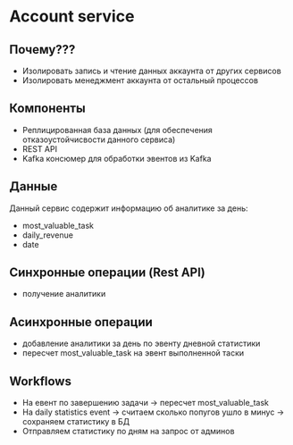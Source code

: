 # Account service

## Почему???

- Изолировать запись и чтение данных аккаунта от других сервисов
- Изолировать менеджмент аккаунта от остальный процессов

## Компоненты

- Реплицированная база данных (для обеспечения отказоустойчисвости данного сервиса)
- REST API
- Kafka консюмер для обработки эвентов из Kafka

## Данные

Данный сервис содержит информацию об аналитике за день:

- most_valuable_task
- daily_revenue
- date

## Синхронные операции (Rest API)

- получение аналитики

## Асинхронные операции

- добавление аналитики за день по эвенту дневной статистики
- пересчет most_valuable_task на эвент выполненной таски

## Workflows

- На евент по завершению задачи -> пересчет most_valuable_task
- На daily statistics event -> считаем сколько попугов ушло в минус -> сохраняем статистику в БД
- Отправляем статистику по дням на запрос от админов

